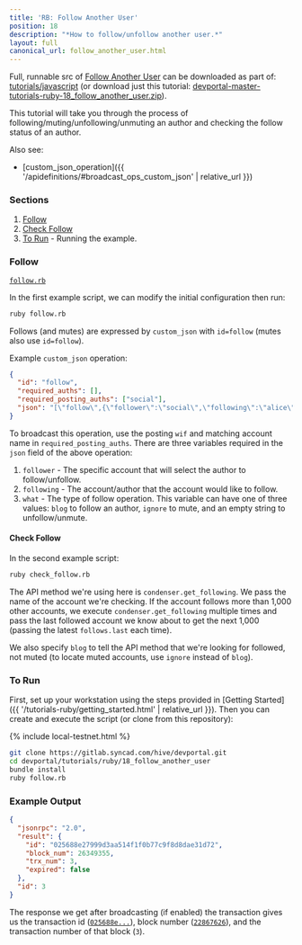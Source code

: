 ```yaml
---
title: 'RB: Follow Another User'
position: 18
description: "*How to follow/unfollow another user.*"
layout: full
canonical_url: follow_another_user.html
---
```

Full, runnable src of [Follow Another User](https://gitlab.syncad.com/hive/devportal/-/tree/master/tutorials/ruby/18_follow_another_user) can be downloaded as part of: [tutorials/javascript](https://gitlab.syncad.com/hive/devportal/-/tree/master/tutorials/ruby) (or download just this tutorial: [devportal-master-tutorials-ruby-18_follow_another_user.zip](https://gitlab.syncad.com/hive/devportal/-/archive/master/devportal-master.zip?path=tutorials/ruby/18_follow_another_user)).

This tutorial will take you through the process of following/muting/unfollowing/unmuting an author and checking the follow status of an author.

Also see:
* [custom_json_operation]({{ '/apidefinitions/#broadcast_ops_custom_json' | relative_url }})

### Sections

1. [Follow](#follow)
1. [Check Follow](#check-follow)
1. [To Run](#to-run) - Running the example.

### Follow

[`follow.rb`](https://gitlab.syncad.com/hive/devportal/-/blob/master/tutorials/ruby/18_follow_another_user/follow.rb)

In the first example script, we can modify the initial configuration then run:

```bash
ruby follow.rb
```

Follows (and mutes) are expressed by `custom_json` with `id=follow` (mutes also use `id=follow`).

Example `custom_json` operation:

```json
{
  "id": "follow",
  "required_auths": [],
  "required_posting_auths": ["social"],
  "json": "[\"follow\",{\"follower\":\"social\",\"following\":\"alice\",\"what\":[\"blog\"]}]"
}
```

To broadcast this operation, use the posting `wif` and matching account name in `required_posting_auths`.  There are three variables required in the `json` field of the above operation:

1. `follower` - The specific account that will select the author to follow/unfollow.
2. `following` - The account/author that the account would like to follow.
3. `what` - The type of follow operation.  This variable can have one of three values: `blog` to follow an author, `ignore` to mute, and an empty string to unfollow/unmute.

#### Check Follow

In the second example script:

```bash
ruby check_follow.rb
```

The API method we're using here is `condenser.get_following`.  We pass the name of the account we're checking.  If the account follows more than 1,000 other accounts, we execute `condenser.get_following` multiple times and pass the last followed account we know about to get the next 1,000 (passing the latest `follows.last` each time).

We also specify `blog` to tell the API method that we're looking for followed, not muted (to locate muted accounts, use `ignore` instead of `blog`).

### To Run

First, set up your workstation using the steps provided in [Getting Started]({{ '/tutorials-ruby/getting_started.html' | relative_url }}).  Then you can create and execute the script (or clone from this repository):

{% include local-testnet.html %}

```bash
git clone https://gitlab.syncad.com/hive/devportal.git
cd devportal/tutorials/ruby/18_follow_another_user
bundle install
ruby follow.rb
```

### Example Output

```json
{
  "jsonrpc": "2.0",
  "result": {
    "id": "025688e27999d3aa514f1f0b77c9f8d8dae31d72",
    "block_num": 26349355,
    "trx_num": 3,
    "expired": false
  },
  "id": 3
}
```

The response we get after broadcasting (if enabled) the transaction gives us the transaction id ([`025688e...`](https://hiveblocks.com/tx/025688e27999d3aa514f1f0b77c9f8d8dae31d72)), block number ([`22867626`](https://hiveblocks.com/b/26349355)), and the transaction number of that block (`3`).
